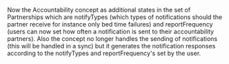 Now the Accountability concept as additional states in the set of Partnerships which are notifyTypes (which types of notifications should the partner receive for instance only bed time failures) and reportFrequency (users can now set how often a notification is sent to their accountability partners). Also the concept no longer handles the sending of notifications (this will be handled in a sync) but it generates the notification responses according to the notifyTypes and reportFrequency's set by the user.